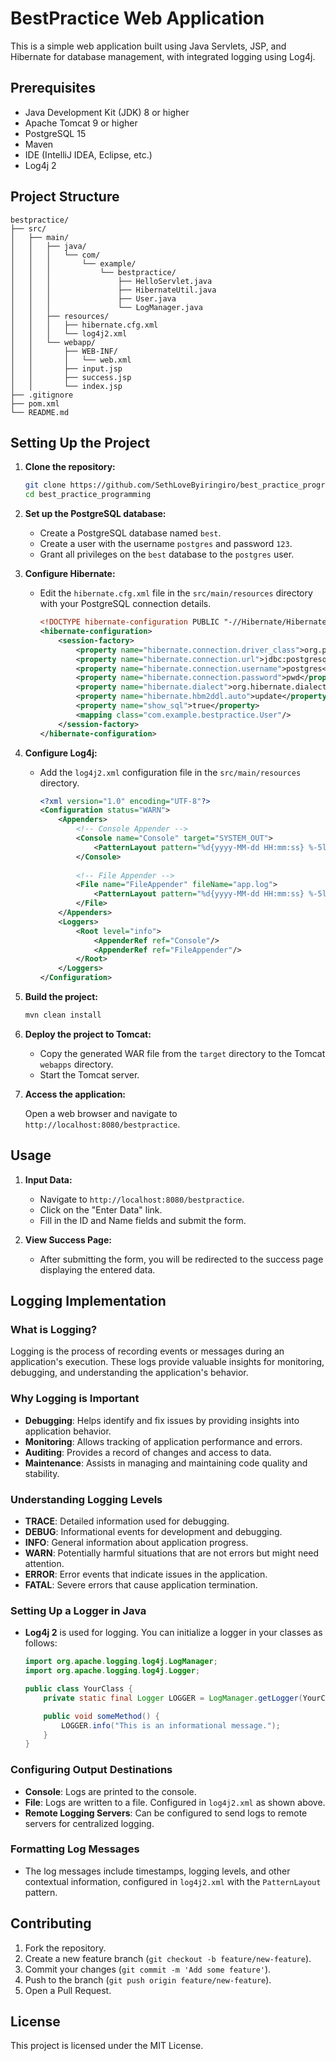 # BestPractice Web Application

This is a simple web application built using Java Servlets, JSP, and Hibernate for database management, with integrated logging using Log4j.

## Prerequisites

- Java Development Kit (JDK) 8 or higher
- Apache Tomcat 9 or higher
- PostgreSQL 15
- Maven
- IDE (IntelliJ IDEA, Eclipse, etc.)
- Log4j 2

## Project Structure

```
bestpractice/
├── src/
│   ├── main/
│   │   ├── java/
│   │   │   └── com/
│   │   │       └── example/
│   │   │           └── bestpractice/
│   │   │               ├── HelloServlet.java
│   │   │               ├── HibernateUtil.java
│   │   │               ├── User.java
│   │   │               └── LogManager.java
│   │   ├── resources/
│   │   │   ├── hibernate.cfg.xml
│   │   │   └── log4j2.xml
│   │   └── webapp/
│   │       ├── WEB-INF/
│   │       │   └── web.xml
│   │       ├── input.jsp
│   │       ├── success.jsp
│   │       └── index.jsp
├── .gitignore
├── pom.xml
└── README.md
```

## Setting Up the Project

1. **Clone the repository:**

   ```bash
   git clone https://github.com/SethLoveByiringiro/best_practice_programming.git
   cd best_practice_programming
   ```

2. **Set up the PostgreSQL database:**

   - Create a PostgreSQL database named `best`.
   - Create a user with the username `postgres` and password `123`.
   - Grant all privileges on the `best` database to the `postgres` user.

3. **Configure Hibernate:**

   - Edit the `hibernate.cfg.xml` file in the `src/main/resources` directory with your PostgreSQL connection details.

     ```xml
     <!DOCTYPE hibernate-configuration PUBLIC "-//Hibernate/Hibernate Configuration DTD 3.0//EN" "http://hibernate.sourceforge.net/hibernate-configuration-3.0.dtd">
     <hibernate-configuration>
         <session-factory>
             <property name="hibernate.connection.driver_class">org.postgresql.Driver</property>
             <property name="hibernate.connection.url">jdbc:postgresql://localhost:5432/best</property>
             <property name="hibernate.connection.username">postgres</property>
             <property name="hibernate.connection.password">pwd</property>
             <property name="hibernate.dialect">org.hibernate.dialect.PostgreSQLDialect</property>
             <property name="hibernate.hbm2ddl.auto">update</property>
             <property name="show_sql">true</property>
             <mapping class="com.example.bestpractice.User"/>
         </session-factory>
     </hibernate-configuration>
     ```

4. **Configure Log4j:**

   - Add the `log4j2.xml` configuration file in the `src/main/resources` directory.

     ```xml
     <?xml version="1.0" encoding="UTF-8"?>
     <Configuration status="WARN">
         <Appenders>
             <!-- Console Appender -->
             <Console name="Console" target="SYSTEM_OUT">
                 <PatternLayout pattern="%d{yyyy-MM-dd HH:mm:ss} %-5level %logger{36} - %msg%n"/>
             </Console>
             
             <!-- File Appender -->
             <File name="FileAppender" fileName="app.log">
                 <PatternLayout pattern="%d{yyyy-MM-dd HH:mm:ss} %-5level %logger{36} - %msg%n"/>
             </File>
         </Appenders>
         <Loggers>
             <Root level="info">
                 <AppenderRef ref="Console"/>
                 <AppenderRef ref="FileAppender"/>
             </Root>
         </Loggers>
     </Configuration>
     ```

5. **Build the project:**

   ```bash
   mvn clean install
   ```

6. **Deploy the project to Tomcat:**

   - Copy the generated WAR file from the `target` directory to the Tomcat `webapps` directory.
   - Start the Tomcat server.

7. **Access the application:**

   Open a web browser and navigate to `http://localhost:8080/bestpractice`.

## Usage

1. **Input Data:**

   - Navigate to `http://localhost:8080/bestpractice`.
   - Click on the "Enter Data" link.
   - Fill in the ID and Name fields and submit the form.

2. **View Success Page:**

   - After submitting the form, you will be redirected to the success page displaying the entered data.

## Logging Implementation

### What is Logging?

Logging is the process of recording events or messages during an application's execution. These logs provide valuable insights for monitoring, debugging, and understanding the application's behavior.

### Why Logging is Important

- **Debugging**: Helps identify and fix issues by providing insights into application behavior.
- **Monitoring**: Allows tracking of application performance and errors.
- **Auditing**: Provides a record of changes and access to data.
- **Maintenance**: Assists in managing and maintaining code quality and stability.

### Understanding Logging Levels

- **TRACE**: Detailed information used for debugging.
- **DEBUG**: Informational events for development and debugging.
- **INFO**: General information about application progress.
- **WARN**: Potentially harmful situations that are not errors but might need attention.
- **ERROR**: Error events that indicate issues in the application.
- **FATAL**: Severe errors that cause application termination.

### Setting Up a Logger in Java

- **Log4j 2** is used for logging. You can initialize a logger in your classes as follows:

  ```java
  import org.apache.logging.log4j.LogManager;
  import org.apache.logging.log4j.Logger;

  public class YourClass {
      private static final Logger LOGGER = LogManager.getLogger(YourClass.class);

      public void someMethod() {
          LOGGER.info("This is an informational message.");
      }
  }
  ```

### Configuring Output Destinations

- **Console**: Logs are printed to the console.
- **File**: Logs are written to a file. Configured in `log4j2.xml` as shown above.
- **Remote Logging Servers**: Can be configured to send logs to remote servers for centralized logging.

### Formatting Log Messages

- The log messages include timestamps, logging levels, and other contextual information, configured in `log4j2.xml` with the `PatternLayout` pattern.

## Contributing

1. Fork the repository.
2. Create a new feature branch (`git checkout -b feature/new-feature`).
3. Commit your changes (`git commit -m 'Add some feature'`).
4. Push to the branch (`git push origin feature/new-feature`).
5. Open a Pull Request.

## License

This project is licensed under the MIT License.
